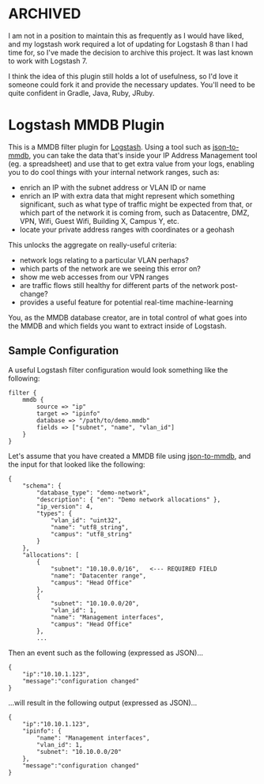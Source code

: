 # ARCHIVED

I am not in a position to maintain this as frequently as I would have liked, and my logstash work required a lot of updating for Logstash 8 than I had time for, so I've made the decision to archive this project. It was last known to work with Logstash 7.

I think the idea of this plugin still holds a lot of usefulness, so I'd love it someone could fork it and provide the necessary updates. You'll need to be quite confident in Gradle, Java, Ruby, JRuby.

# Logstash MMDB Plugin

This is a MMDB filter plugin for
[Logstash](https://github.com/elastic/logstash). Using a tool such as
[json-to-mmdb](https://github.com/cameronkerrnz/json-to-mmdb), you can take the
data that's inside your IP Address Management tool (eg. a spreadsheet) and use
that to get extra value from your logs, enabling you to do cool things with your
internal network ranges, such as:

- enrich an IP with the subnet address or VLAN ID or name
- enrich an IP with extra data that might represent which something significant,
  such as what type of traffic might be expected from that, or which part of the
  network it is coming from, such as Datacentre, DMZ, VPN, Wifi, Guest Wifi,
  Building X, Campus Y, etc.
- locate your private address ranges with coordinates or a geohash

This unlocks the aggregate on really-useful criteria:

- network logs relating to a particular VLAN perhaps?
- which parts of the network are we seeing this error on?
- show me web accesses from our VPN ranges
- are traffic flows still healthy for different parts of the network post-change?
- provides a useful feature for potential real-time machine-learning

You, as the MMDB database creator, are in total control of what goes into the
MMDB and which fields you want to extract inside of Logstash.

## Sample Configuration

A useful Logstash filter configuration would look something like the following:

```
filter {
    mmdb {
        source => "ip"
        target => "ipinfo"
        database => "/path/to/demo.mmdb"
        fields => ["subnet", "name", "vlan_id"]
    }
}
```

Let's assume that you have created a MMDB file using
[json-to-mmdb](https://github.com/cameronkerrnz/json-to-mmdb), and the input
for that looked like the following:

```
{
    "schema": {
        "database_type": "demo-network",
        "description": { "en": "Demo network allocations" },
        "ip_version": 4,
        "types": {
            "vlan_id": "uint32",
            "name": "utf8_string",
            "campus": "utf8_string"
        }
    },
    "allocations": [
        {
            "subnet": "10.10.0.0/16",   <--- REQUIRED FIELD
            "name": "Datacenter range",
            "campus": "Head Office"
        },
        {
            "subnet": "10.10.0.0/20",
            "vlan_id": 1,
            "name": "Management interfaces",
            "campus": "Head Office"
        },
        ...
```

Then an event such as the following (expressed as JSON)...

```
{
    "ip":"10.10.1.123",
    "message":"configuration changed"
}
```

...will result in the following output (expressed as JSON)...

```
{
    "ip":"10.10.1.123",
    "ipinfo": {
        "name": "Management interfaces",
        "vlan_id": 1,
        "subnet": "10.10.0.0/20"
    },
    "message":"configuration changed"
}
```
